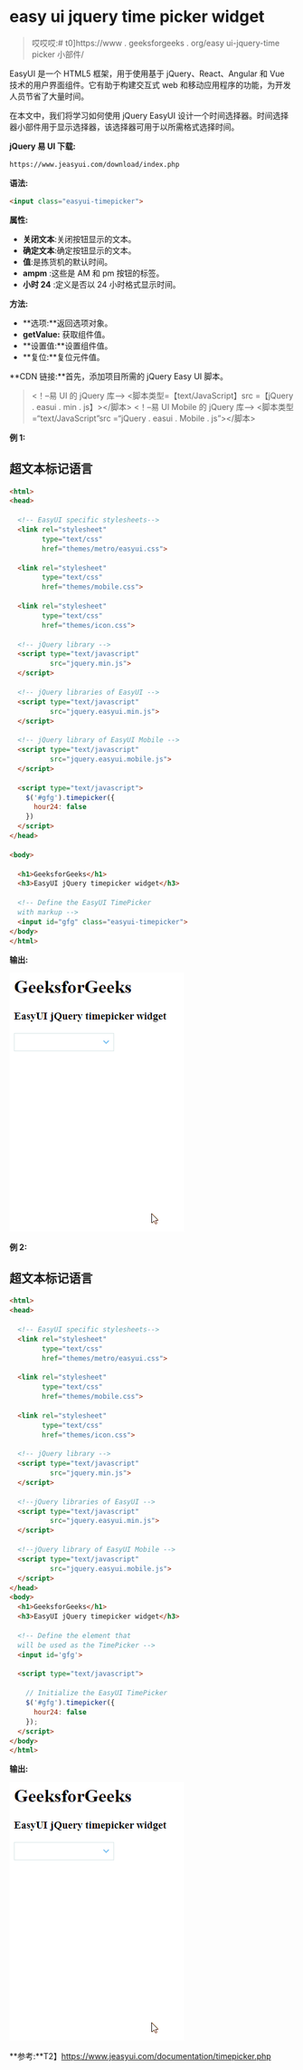 # easy ui jquery time picker widget

> 哎哎哎:# t0]https://www . geeksforgeeks . org/easy ui-jquery-time picker 小部件/

EasyUI 是一个 HTML5 框架，用于使用基于 jQuery、React、Angular 和 Vue 技术的用户界面组件。它有助于构建交互式 web 和移动应用程序的功能，为开发人员节省了大量时间。

在本文中，我们将学习如何使用 jQuery EasyUI 设计一个时间选择器。时间选择器小部件用于显示选择器，该选择器可用于以所需格式选择时间。

**jQuery 易 UI 下载:**

```html
https://www.jeasyui.com/download/index.php
```

**语法:**

```html
<input class="easyui-timepicker">
```

**属性:**

*   **关闭文本**:关闭按钮显示的文本。
*   **确定文本**:确定按钮显示的文本。
*   **值**:是拣货机的默认时间。
*   **ampm** :这些是 AM 和 pm 按钮的标签。
*   **小时 24** :定义是否以 24 小时格式显示时间。

**方法:**

*   **选项:**返回选项对象。
*   **getValue:** 获取组件值。
*   **设置值:**设置组件值。
*   **复位:**复位元件值。

**CDN 链接:**首先，添加项目所需的 jQuery Easy UI 脚本。

> <！–易 UI 的 jQuery 库–>
> <脚本类型=【text/JavaScript】src =【jQuery . easui . min . js】></脚本>
> <！–易 UI Mobile 的 jQuery 库–>
> <脚本类型=“text/JavaScript”src =“jQuery . easui . Mobile . js”></脚本>

**例 1:**

## 超文本标记语言

```html
<html>
<head>

  <!-- EasyUI specific stylesheets-->
  <link rel="stylesheet" 
        type="text/css" 
        href="themes/metro/easyui.css">

  <link rel="stylesheet"
        type="text/css" 
        href="themes/mobile.css">

  <link rel="stylesheet"
        type="text/css"
        href="themes/icon.css">

  <!-- jQuery library -->
  <script type="text/javascript" 
          src="jquery.min.js">
  </script>

  <!-- jQuery libraries of EasyUI -->
  <script type="text/javascript"
          src="jquery.easyui.min.js">
  </script>

  <!-- jQuery library of EasyUI Mobile -->
  <script type="text/javascript" 
          src="jquery.easyui.mobile.js">
  </script>

  <script type="text/javascript">
    $('#gfg').timepicker({
      hour24: false
    })
  </script>
</head>

<body>

  <h1>GeeksforGeeks</h1>
  <h3>EasyUI jQuery timepicker widget</h3>

  <!-- Define the EasyUI TimePicker 
  with markup -->
  <input id="gfg" class="easyui-timepicker">
</body>
</html>
```

**输出:**

![](img/75446e71ac2dd536d95a3abfff9159e7.png)

**例 2:**

## 超文本标记语言

```html
<html>
<head>

  <!-- EasyUI specific stylesheets-->
  <link rel="stylesheet" 
        type="text/css" 
        href="themes/metro/easyui.css">

  <link rel="stylesheet" 
        type="text/css" 
        href="themes/mobile.css">

  <link rel="stylesheet" 
        type="text/css"
        href="themes/icon.css">

  <!-- jQuery library -->
  <script type="text/javascript"
          src="jquery.min.js">
  </script>

  <!--jQuery libraries of EasyUI -->
  <script type="text/javascript" 
          src="jquery.easyui.min.js">
  </script>

  <!--jQuery library of EasyUI Mobile -->
  <script type="text/javascript"
          src="jquery.easyui.mobile.js">
  </script>
</head>
<body>
  <h1>GeeksforGeeks</h1>
  <h3>EasyUI jQuery timepicker widget</h3>

  <!-- Define the element that 
  will be used as the TimePicker -->
  <input id='gfg'>

  <script type="text/javascript">

    // Initialize the EasyUI TimePicker
    $('#gfg').timepicker({
      hour24: false
    });
  </script>
</body>
</html>
```

**输出:**

![](img/75446e71ac2dd536d95a3abfff9159e7.png)

**参考:**T2】https://www.jeasyui.com/documentation/timepicker.php